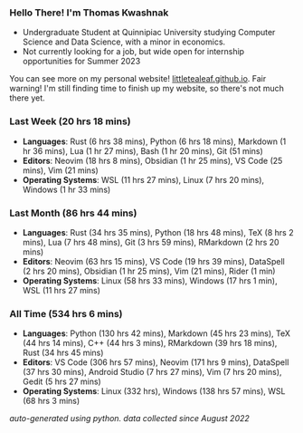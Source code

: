 
### Hello There! I'm Thomas Kwashnak

- Undergraduate Student at Quinnipiac University studying Computer Science and Data Science, with a minor in economics.
- Not currently looking for a job, but wide open for internship opportunities for Summer 2023

You can see more on my personal website! [littletealeaf.github.io](https://littletealeaf.github.io). Fair warning! I'm still finding time to finish up my website, so there's not much there yet.

### Last Week (20 hrs 18 mins)
- **Languages**: Rust (6 hrs 38 mins), Python (6 hrs 18 mins), Markdown (1 hr 36 mins), Lua (1 hr 27 mins), Bash (1 hr 20 mins), Git (51 mins)
- **Editors**: Neovim (18 hrs 8 mins), Obsidian (1 hr 25 mins), VS Code (25 mins), Vim (21 mins)
- **Operating Systems**: WSL (11 hrs 27 mins), Linux (7 hrs 20 mins), Windows (1 hr 33 mins)
    
### Last Month (86 hrs 44 mins)
- **Languages**: Rust (34 hrs 35 mins), Python (18 hrs 48 mins), TeX (8 hrs 2 mins), Lua (7 hrs 48 mins), Git (3 hrs 59 mins), RMarkdown (2 hrs 20 mins)
- **Editors**: Neovim (63 hrs 15 mins), VS Code (19 hrs 39 mins), DataSpell (2 hrs 20 mins), Obsidian (1 hr 25 mins), Vim (21 mins), Rider (1 min)
- **Operating Systems**: Linux (58 hrs 33 mins), Windows (17 hrs 1 min), WSL (11 hrs 27 mins)
    
### All Time (534 hrs 6 mins)
- **Languages**: Python (130 hrs 42 mins), Markdown (45 hrs 23 mins), TeX (44 hrs 14 mins), C++ (44 hrs 3 mins), RMarkdown (39 hrs 18 mins), Rust (34 hrs 45 mins)
- **Editors**: VS Code (306 hrs 57 mins), Neovim (171 hrs 9 mins), DataSpell (37 hrs 30 mins), Android Studio (7 hrs 27 mins), Vim (7 hrs 20 mins), Gedit (5 hrs 27 mins)
- **Operating Systems**: Linux (332 hrs), Windows (138 hrs 57 mins), WSL (68 hrs 3 mins)
    

*auto-generated using python. data collected since August 2022*
